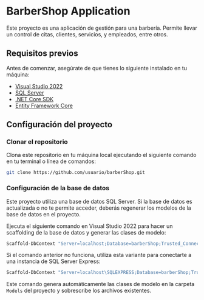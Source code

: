 # BarberShop Application

Este proyecto es una aplicación de gestión para una barbería. Permite llevar un control de citas, clientes, servicios, y empleados, entre otros.

## Requisitos previos

Antes de comenzar, asegúrate de que tienes lo siguiente instalado en tu máquina:

- [Visual Studio 2022](https://visualstudio.microsoft.com/vs/)
- [SQL Server](https://www.microsoft.com/en-us/sql-server)
- [.NET Core SDK](https://dotnet.microsoft.com/download)
- [Entity Framework Core](https://docs.microsoft.com/en-us/ef/core/)

## Configuración del proyecto

### Clonar el repositorio

Clona este repositorio en tu máquina local ejecutando el siguiente comando en tu terminal o línea de comandos:

```bash
git clone https://github.com/usuario/barberShop.git
```

### Configuración de la base de datos

Este proyecto utiliza una base de datos SQL Server. Si la base de datos es actualizada o no te permite acceder, deberás regenerar los modelos de la base de datos en el proyecto.

Ejecuta el siguiente comando en Visual Studio 2022 para hacer un scaffolding de la base de datos y generar las clases de modelo:

```bash
Scaffold-DbContext "Server=localhost;Database=barberShop;Trusted_Connection=True;TrustServerCertificate=True;" Microsoft.EntityFrameworkCore.SqlServer -OutputDir Models -Force
```

Si el comando anterior no funciona, utiliza esta variante para conectarte a una instancia de SQL Server Express:

```bash
Scaffold-DbContext "Server=localhost\SQLEXPRESS;Database=barberShop;Trusted_Connection=True;TrustServerCertificate=True;" Microsoft.EntityFrameworkCore.SqlServer -OutputDir Models -Force
```

Este comando genera automáticamente las clases de modelo en la carpeta `Models` del proyecto y sobrescribe los archivos existentes.
